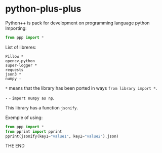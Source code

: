 # python-plus-plus
Python++ is pack for development on programming language python
Importing:
```python
from ppp import *
```
List of libreres:
```
Pillow *
opencv-python
super-logger *
requests
json3 *
numpy -
```
`*` means that the library has been ported in ways `from library import *`.

`-` - `import numpy as np`.

This library has a function `jsonify`.

Exemple of using:
```python
from ppp import *
from pprint import pprint
pprint(jsonify(key1="value1", key2="value2").json)
```
THE END
